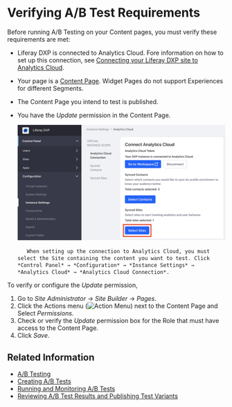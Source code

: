 # Verifying A/B Test Requirements

Before running A/B Testing on your Content pages, you must verify these requirements are met:

- Liferay DXP is connected to Analytics Cloud. Fore information on how to set up this connection, see [Connecting your Liferay DXP site to Analytics Cloud](https://learn.liferay.com/analytics-cloud/latest/en/getting-started/connecting-data-sources/connecting-liferay-dxp-to-analytics-cloud.html).

- Your page is a [Content Page](../../creating-pages/understanding-pages/understanding-pages.md). Widget Pages do not support Experiences for different Segments.
- The Content Page you intend to test is published.
- You have the *Update* permission in the Content Page.

    ![Selecting the Site in the Liferay DXP configuration for Analytics Cloud](verifying-ab-test-requirements/images/01.png)

    ```note::
       When setting up the connection to Analytics Cloud, you must select the Site containing the content you want to test. Click *Control Panel* → *Configuration* → *Instance Settings* → *Analytics Cloud* → *Analytics Cloud Connection*.
    ```

To verify or configure the *Update* permission,

1. Go to *Site Administrator* &rarr; *Site Builder* &rarr; *Pages*.
1. Click the Actions menu (![Action Menu](../../../images/icon-actions.png)) next to the Content Page and Select *Permissions*.
1. Check or verify the *Update* permission box for the Role that must have access to the Content Page.
1. Click *Save*.

## Related Information

- [A/B Testing](./ab-testing.md)
- [Creating A/B Tests](./creating-ab-tests.md)
- [Running and Monitoring A/B Tests](./running-and-monitoring-ab-tests)
- [Reviewing A/B Test Results and Publishing Test Variants](./reviewing-ab-test-results-and-publishing-test-variants.md)
